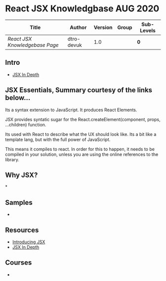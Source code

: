 # React JSX Knowledgbase AUG 2020

Title | Author | Version | Group | Sub-Levels
--- | --- | --- | --- | ---
*React JSX Knowledgebase Page* | dtro-devuk | 1.0 | | **0**


## Intro

* [JSX In Depth](https://reactjs.org/docs/jsx-in-depth.html)

## JSX Essentials, Summary courtesy of the links below...

Its a syntax extension to JavaScript. It produces React Elements.

JSX provides syntatic sugar for the React.createElement(component, props, ...children) function.

Its used with React to describe what the UX should look like.
Its a bit like a template lang, but with the full power of JavaScript.

This means it compiles to react. In order for this to happen, it needs to be compiled in your solution, unless
you are using the online references to the library.

## Why JSX?



*[]()

## Samples
* []()

## Resources
* [Introducing JSX](https://reactjs.org/docs/introducing-jsx.html)
* [JSX In Depth](https://reactjs.org/docs/jsx-in-depth.html)


## Courses
* []()
